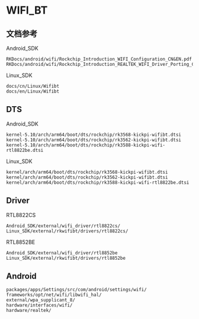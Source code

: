 # WIFI_BT



## 文档参考

Android_SDK

```
RKDocs/android/wifi/Rockchip_Introduction_WIFI_Configuration_CN&EN.pdf
RKDocs/android/wifi/Rockchip_Introduction_REALTEK_WIFI_Driver_Porting_CN&EN.pdf
```

Linux_SDK

```
docs/cn/Linux/Wifibt
docs/en/Linux/Wifibt
```



## DTS

Android_SDK

```
kernel-5.10/arch/arm64/boot/dts/rockchip/rk3568-kickpi-wifibt.dtsi
kernel-5.10/arch/arm64/boot/dts/rockchip/rk3562-kickpi-wifibt.dtsi
kernel-5.10/arch/arm64/boot/dts/rockchip/rk3588-kickpi-wifi-rtl8822be.dtsi
```

Linux_SDK

```
kernel/arch/arm64/boot/dts/rockchip/rk3568-kickpi-wifibt.dtsi
kernel/arch/arm64/boot/dts/rockchip/rk3562-kickpi-wifibt.dtsi
kernel/arch/arm64/boot/dts/rockchip/rk3588-kickpi-wifi-rtl8822be.dtsi
```



## Driver

RTL8822CS

```
Android_SDK/external/wifi_driver/rtl8822cs/
Linux_SDK/external/rkwifibt/drivers/rtl8822cs/ 
```

RTL8852BE

```
Android_SDK/external/wifi_driver/rtl8852be
Linux_SDK/external/rkwifibt/drivers/rtl8852be
```



## Android

```
packages/apps/Settings/src/com/android/settings/wifi/
frameworks/opt/net/wifi/libwifi_hal/
external/wpa_supplicant_8/
hardware/interfaces/wifi/
hardware/realtek/
```

